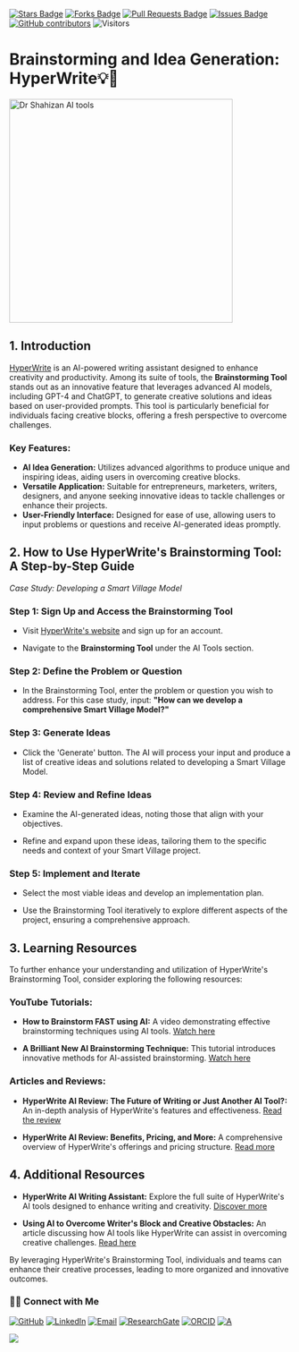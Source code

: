 <a href="https://github.com/drshahizan/short-course/stargazers"><img src="https://img.shields.io/github/stars/drshahizan/short-course" alt="Stars Badge"/></a>
<a href="https://github.com/drshahizan/short-course/network/members"><img src="https://img.shields.io/github/forks/drshahizan/short-course" alt="Forks Badge"/></a>
<a href="https://github.com/drshahizan/short-course/pulls"><img src="https://img.shields.io/github/issues-pr/drshahizan/short-course" alt="Pull Requests Badge"/></a>
<a href="https://github.com/drshahizan/short-course"><img src="https://img.shields.io/github/issues/drshahizan/short-course" alt="Issues Badge"/></a>
<a href="https://github.com/drshahizan/short-course/graphs/contributors"><img alt="GitHub contributors" src="https://img.shields.io/github/contributors/drshahizan/short-course?color=2b9348"></a>
![Visitors](https://api.visitorbadge.io/api/visitors?path=https%3A%2F%2Fgithub.com%2Fdrshahizan%2Fshort-course&labelColor=%23d9e3f0&countColor=%23697689&style=flat)

# Brainstorming and Idea Generation: HyperWrite💡🧠


<a href="https://github.com/drshahizan/short-course/blob/main/workshop/25AIwriting">
 <img src="https://r2.onlinestool.com/blog-covers/1734622263542-pt5t78f70yn.jpg" alt="Dr Shahizan AI tools"  height="400">
</a>


## 1. Introduction

[HyperWrite](https://hyperwriteai.com/) is an AI-powered writing assistant designed to enhance creativity and productivity. Among its suite of tools, the **Brainstorming Tool** stands out as an innovative feature that leverages advanced AI models, including GPT-4 and ChatGPT, to generate creative solutions and ideas based on user-provided prompts. This tool is particularly beneficial for individuals facing creative blocks, offering a fresh perspective to overcome challenges. 

### Key Features:

- **AI Idea Generation:** Utilizes advanced algorithms to produce unique and inspiring ideas, aiding users in overcoming creative blocks. 
- **Versatile Application:** Suitable for entrepreneurs, marketers, writers, designers, and anyone seeking innovative ideas to tackle challenges or enhance their projects. 
- **User-Friendly Interface:** Designed for ease of use, allowing users to input problems or questions and receive AI-generated ideas promptly. 


## 2. How to Use HyperWrite's Brainstorming Tool: A Step-by-Step Guide

*Case Study: Developing a Smart Village Model*

### **Step 1: Sign Up and Access the Brainstorming Tool**

- Visit [HyperWrite's website](https://hyperwriteai.com/) and sign up for an account.

- Navigate to the **Brainstorming Tool** under the AI Tools section. 

### **Step 2: Define the Problem or Question**

- In the Brainstorming Tool, enter the problem or question you wish to address. For this case study, input: **"How can we develop a comprehensive Smart Village Model?"**

### **Step 3: Generate Ideas**

- Click the 'Generate' button. The AI will process your input and produce a list of creative ideas and solutions related to developing a Smart Village Model. 

### **Step 4: Review and Refine Ideas**

- Examine the AI-generated ideas, noting those that align with your objectives.

- Refine and expand upon these ideas, tailoring them to the specific needs and context of your Smart Village project.

### **Step 5: Implement and Iterate**

- Select the most viable ideas and develop an implementation plan.

- Use the Brainstorming Tool iteratively to explore different aspects of the project, ensuring a comprehensive approach.


## 3. Learning Resources

To further enhance your understanding and utilization of HyperWrite's Brainstorming Tool, consider exploring the following resources:

### **YouTube Tutorials:**

- **How to Brainstorm FAST using AI:** A video demonstrating effective brainstorming techniques using AI tools. [Watch here](https://www.youtube.com/watch?v=xbNrc4qArtU)

- **A Brilliant New AI Brainstorming Technique:** This tutorial introduces innovative methods for AI-assisted brainstorming. [Watch here](https://www.youtube.com/watch?v=3RRuH6kIu4g)

### **Articles and Reviews:**

- **HyperWrite AI Review: The Future of Writing or Just Another AI Tool?:** An in-depth analysis of HyperWrite's features and effectiveness. [Read the review](https://www.akkio.com/post/hyperwrite-ai-review)

- **HyperWrite AI Review: Benefits, Pricing, and More:** A comprehensive overview of HyperWrite's offerings and pricing structure. [Read more](https://tripleareview.com/hyperwrite-ai/)


## 4. Additional Resources

- **HyperWrite AI Writing Assistant:** Explore the full suite of HyperWrite's AI tools designed to enhance writing and creativity. [Discover more](https://hyperwriteai.com/)

- **Using AI to Overcome Writer's Block and Creative Obstacles:** An article discussing how AI tools like HyperWrite can assist in overcoming creative challenges. [Read here](https://hyperwriteai.com/blog/how-to-use-ai-to-overcome-writers-block-and-creative-obstacles)

By leveraging HyperWrite's Brainstorming Tool, individuals and teams can enhance their creative processes, leading to more organized and innovative outcomes.



### 🙌🏻 Connect with Me
<p align="left">
    <a href="https://github.com/drshahizan" target="_blank"><img alt="GitHub" src="https://img.shields.io/badge/-@drshahizan-181717?style=flat-square&logo=GitHub&logoColor=white"></a>
    <a href="https://www.linkedin.com/in/drshahizan" target="_blank"><img alt="LinkedIn" src="https://img.shields.io/badge/-drshahizan-blue?style=flat-square&logo=Linkedin&logoColor=white&link=https://www.linkedin.com/in/drshahizan/"></a>
    <a href="mailto:shahizan@utm.my" target="_blank"><img alt="Email" src="https://img.shields.io/badge/-shahizan@utm.my-c14438?style=flat-square&logo=Gmail&logoColor=white&link=mailto:shahizan@utm.my.com"></a>
    <a href="https://www.researchgate.net/profile/Mohd-Othman-28" target="_blank"><img alt="ResearchGate" src="https://img.shields.io/badge/-ResearchGate-00CCBB?style=flat-square&logo=ResearchGate&logoColor=white"></a>
    <a href="https://orcid.org/0000-0003-4261-1873" target="_blank"><img alt="ORCID" src="https://img.shields.io/badge/-ORCID-A6CE39?style=flat-square&logo=ORCID&logoColor=white"></a> 
 <a href="https://visitorbadge.io/status?path=https%3A%2F%2Fgithub.com%2Fdrshahizan" target="_blank"><img alt="A" src="https://api.visitorbadge.io/api/visitors?path=https%3A%2F%2Fgithub.com%2Fdrshahizan&labelColor=%23697689&countColor=%23555555&style=plastic"></a>
 
![](https://hit.yhype.me/github/profile?user_id=81284918)
</p>
